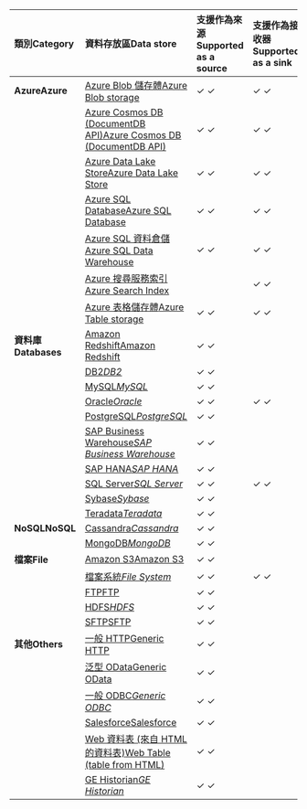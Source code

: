 | <span data-ttu-id="d9742-101">類別</span><span class="sxs-lookup"><span data-stu-id="d9742-101">Category</span></span> | <span data-ttu-id="d9742-102">資料存放區</span><span class="sxs-lookup"><span data-stu-id="d9742-102">Data store</span></span> | <span data-ttu-id="d9742-103">支援作為來源</span><span class="sxs-lookup"><span data-stu-id="d9742-103">Supported as a source</span></span> | <span data-ttu-id="d9742-104">支援作為接收器</span><span class="sxs-lookup"><span data-stu-id="d9742-104">Supported as a sink</span></span> |
|:--- |:--- |:--- |:--- |
| <span data-ttu-id="d9742-105">**Azure**</span><span class="sxs-lookup"><span data-stu-id="d9742-105">**Azure**</span></span> |[<span data-ttu-id="d9742-106">Azure Blob 儲存體</span><span class="sxs-lookup"><span data-stu-id="d9742-106">Azure Blob storage</span></span>](../articles/data-factory/data-factory-azure-blob-connector.md) |<span data-ttu-id="d9742-107">✓ </span><span class="sxs-lookup"><span data-stu-id="d9742-107">✓</span></span> |<span data-ttu-id="d9742-108">✓ </span><span class="sxs-lookup"><span data-stu-id="d9742-108">✓</span></span> |
| &nbsp; |[<span data-ttu-id="d9742-109">Azure Cosmos DB (DocumentDB API)</span><span class="sxs-lookup"><span data-stu-id="d9742-109">Azure Cosmos DB (DocumentDB API)</span></span>](../articles/data-factory/data-factory-azure-documentdb-connector.md) |<span data-ttu-id="d9742-110">✓ </span><span class="sxs-lookup"><span data-stu-id="d9742-110">✓</span></span> |<span data-ttu-id="d9742-111">✓ </span><span class="sxs-lookup"><span data-stu-id="d9742-111">✓</span></span> |
| &nbsp; |[<span data-ttu-id="d9742-112">Azure Data Lake Store</span><span class="sxs-lookup"><span data-stu-id="d9742-112">Azure Data Lake Store</span></span>](../articles/data-factory/data-factory-azure-datalake-connector.md) |<span data-ttu-id="d9742-113">✓ </span><span class="sxs-lookup"><span data-stu-id="d9742-113">✓</span></span> |<span data-ttu-id="d9742-114">✓ </span><span class="sxs-lookup"><span data-stu-id="d9742-114">✓</span></span> |
| &nbsp; |[<span data-ttu-id="d9742-115">Azure SQL Database</span><span class="sxs-lookup"><span data-stu-id="d9742-115">Azure SQL Database</span></span>](../articles/data-factory/data-factory-azure-sql-connector.md) |<span data-ttu-id="d9742-116">✓ </span><span class="sxs-lookup"><span data-stu-id="d9742-116">✓</span></span> |<span data-ttu-id="d9742-117">✓ </span><span class="sxs-lookup"><span data-stu-id="d9742-117">✓</span></span> |
| &nbsp; |[<span data-ttu-id="d9742-118">Azure SQL 資料倉儲</span><span class="sxs-lookup"><span data-stu-id="d9742-118">Azure SQL Data Warehouse</span></span>](../articles/data-factory/data-factory-azure-sql-data-warehouse-connector.md) |<span data-ttu-id="d9742-119">✓ </span><span class="sxs-lookup"><span data-stu-id="d9742-119">✓</span></span> |<span data-ttu-id="d9742-120">✓ </span><span class="sxs-lookup"><span data-stu-id="d9742-120">✓</span></span> |
| &nbsp; |[<span data-ttu-id="d9742-121">Azure 搜尋服務索引</span><span class="sxs-lookup"><span data-stu-id="d9742-121">Azure Search Index</span></span>](../articles/data-factory/data-factory-azure-search-connector.md) | |<span data-ttu-id="d9742-122">✓ </span><span class="sxs-lookup"><span data-stu-id="d9742-122">✓</span></span> |
| &nbsp; |[<span data-ttu-id="d9742-123">Azure 表格儲存體</span><span class="sxs-lookup"><span data-stu-id="d9742-123">Azure Table storage</span></span>](../articles/data-factory/data-factory-azure-table-connector.md) |<span data-ttu-id="d9742-124">✓ </span><span class="sxs-lookup"><span data-stu-id="d9742-124">✓</span></span> |<span data-ttu-id="d9742-125">✓ </span><span class="sxs-lookup"><span data-stu-id="d9742-125">✓</span></span> |
| <span data-ttu-id="d9742-126">**資料庫**</span><span class="sxs-lookup"><span data-stu-id="d9742-126">**Databases**</span></span> |[<span data-ttu-id="d9742-127">Amazon Redshift</span><span class="sxs-lookup"><span data-stu-id="d9742-127">Amazon Redshift</span></span>](../articles/data-factory/data-factory-amazon-redshift-connector.md) |<span data-ttu-id="d9742-128">✓ </span><span class="sxs-lookup"><span data-stu-id="d9742-128">✓</span></span> | |
| &nbsp; |<span data-ttu-id="d9742-129">[DB2](../articles/data-factory/data-factory-onprem-db2-connector.md)*</span><span class="sxs-lookup"><span data-stu-id="d9742-129">[DB2](../articles/data-factory/data-factory-onprem-db2-connector.md)*</span></span> |<span data-ttu-id="d9742-130">✓ </span><span class="sxs-lookup"><span data-stu-id="d9742-130">✓</span></span> | |
| &nbsp; |<span data-ttu-id="d9742-131">[MySQL](../articles/data-factory/data-factory-onprem-mysql-connector.md)*</span><span class="sxs-lookup"><span data-stu-id="d9742-131">[MySQL](../articles/data-factory/data-factory-onprem-mysql-connector.md)*</span></span> |<span data-ttu-id="d9742-132">✓ </span><span class="sxs-lookup"><span data-stu-id="d9742-132">✓</span></span> | |
| &nbsp; |<span data-ttu-id="d9742-133">[Oracle](../articles/data-factory/data-factory-onprem-oracle-connector.md)*</span><span class="sxs-lookup"><span data-stu-id="d9742-133">[Oracle](../articles/data-factory/data-factory-onprem-oracle-connector.md)*</span></span> |<span data-ttu-id="d9742-134">✓ </span><span class="sxs-lookup"><span data-stu-id="d9742-134">✓</span></span> |<span data-ttu-id="d9742-135">✓ </span><span class="sxs-lookup"><span data-stu-id="d9742-135">✓</span></span> |
| &nbsp; |<span data-ttu-id="d9742-136">[PostgreSQL](../articles/data-factory/data-factory-onprem-postgresql-connector.md)*</span><span class="sxs-lookup"><span data-stu-id="d9742-136">[PostgreSQL](../articles/data-factory/data-factory-onprem-postgresql-connector.md)*</span></span> |<span data-ttu-id="d9742-137">✓ </span><span class="sxs-lookup"><span data-stu-id="d9742-137">✓</span></span> | |
| &nbsp; |<span data-ttu-id="d9742-138">[SAP Business Warehouse](../articles/data-factory/data-factory-sap-business-warehouse-connector.md)*</span><span class="sxs-lookup"><span data-stu-id="d9742-138">[SAP Business Warehouse](../articles/data-factory/data-factory-sap-business-warehouse-connector.md)*</span></span> |<span data-ttu-id="d9742-139">✓ </span><span class="sxs-lookup"><span data-stu-id="d9742-139">✓</span></span> | |
| &nbsp; |<span data-ttu-id="d9742-140">[SAP HANA](../articles/data-factory/data-factory-sap-hana-connector.md)*</span><span class="sxs-lookup"><span data-stu-id="d9742-140">[SAP HANA](../articles/data-factory/data-factory-sap-hana-connector.md)*</span></span> |<span data-ttu-id="d9742-141">✓ </span><span class="sxs-lookup"><span data-stu-id="d9742-141">✓</span></span> | |
| &nbsp; |<span data-ttu-id="d9742-142">[SQL Server](../articles/data-factory/data-factory-sqlserver-connector.md)*</span><span class="sxs-lookup"><span data-stu-id="d9742-142">[SQL Server](../articles/data-factory/data-factory-sqlserver-connector.md)*</span></span> |<span data-ttu-id="d9742-143">✓ </span><span class="sxs-lookup"><span data-stu-id="d9742-143">✓</span></span> |<span data-ttu-id="d9742-144">✓ </span><span class="sxs-lookup"><span data-stu-id="d9742-144">✓</span></span> |
| &nbsp; |<span data-ttu-id="d9742-145">[Sybase](../articles/data-factory/data-factory-onprem-sybase-connector.md)*</span><span class="sxs-lookup"><span data-stu-id="d9742-145">[Sybase](../articles/data-factory/data-factory-onprem-sybase-connector.md)*</span></span> |<span data-ttu-id="d9742-146">✓ </span><span class="sxs-lookup"><span data-stu-id="d9742-146">✓</span></span> | |
| &nbsp; |<span data-ttu-id="d9742-147">[Teradata](../articles/data-factory/data-factory-onprem-teradata-connector.md)*</span><span class="sxs-lookup"><span data-stu-id="d9742-147">[Teradata](../articles/data-factory/data-factory-onprem-teradata-connector.md)*</span></span> |<span data-ttu-id="d9742-148">✓ </span><span class="sxs-lookup"><span data-stu-id="d9742-148">✓</span></span> | |
| <span data-ttu-id="d9742-149">**NoSQL**</span><span class="sxs-lookup"><span data-stu-id="d9742-149">**NoSQL**</span></span> |<span data-ttu-id="d9742-150">[Cassandra](../articles/data-factory/data-factory-onprem-cassandra-connector.md)*</span><span class="sxs-lookup"><span data-stu-id="d9742-150">[Cassandra](../articles/data-factory/data-factory-onprem-cassandra-connector.md)*</span></span> |<span data-ttu-id="d9742-151">✓ </span><span class="sxs-lookup"><span data-stu-id="d9742-151">✓</span></span> | |
| &nbsp; |<span data-ttu-id="d9742-152">[MongoDB](../articles/data-factory/data-factory-on-premises-mongodb-connector.md)*</span><span class="sxs-lookup"><span data-stu-id="d9742-152">[MongoDB](../articles/data-factory/data-factory-on-premises-mongodb-connector.md)*</span></span> |<span data-ttu-id="d9742-153">✓ </span><span class="sxs-lookup"><span data-stu-id="d9742-153">✓</span></span> | |
| <span data-ttu-id="d9742-154">**檔案**</span><span class="sxs-lookup"><span data-stu-id="d9742-154">**File**</span></span> |[<span data-ttu-id="d9742-155">Amazon S3</span><span class="sxs-lookup"><span data-stu-id="d9742-155">Amazon S3</span></span>](../articles/data-factory/data-factory-amazon-simple-storage-service-connector.md) |<span data-ttu-id="d9742-156">✓ </span><span class="sxs-lookup"><span data-stu-id="d9742-156">✓</span></span> | |
| &nbsp; |<span data-ttu-id="d9742-157">[檔案系統](../articles/data-factory/data-factory-onprem-file-system-connector.md)*</span><span class="sxs-lookup"><span data-stu-id="d9742-157">[File System](../articles/data-factory/data-factory-onprem-file-system-connector.md)*</span></span> |<span data-ttu-id="d9742-158">✓ </span><span class="sxs-lookup"><span data-stu-id="d9742-158">✓</span></span> |<span data-ttu-id="d9742-159">✓ </span><span class="sxs-lookup"><span data-stu-id="d9742-159">✓</span></span> |
| &nbsp; |[<span data-ttu-id="d9742-160">FTP</span><span class="sxs-lookup"><span data-stu-id="d9742-160">FTP</span></span>](../articles/data-factory/data-factory-ftp-connector.md) |<span data-ttu-id="d9742-161">✓ </span><span class="sxs-lookup"><span data-stu-id="d9742-161">✓</span></span> | |
| &nbsp; |<span data-ttu-id="d9742-162">[HDFS](../articles/data-factory/data-factory-hdfs-connector.md)*</span><span class="sxs-lookup"><span data-stu-id="d9742-162">[HDFS](../articles/data-factory/data-factory-hdfs-connector.md)*</span></span> |<span data-ttu-id="d9742-163">✓ </span><span class="sxs-lookup"><span data-stu-id="d9742-163">✓</span></span> | |
| &nbsp; |[<span data-ttu-id="d9742-164">SFTP</span><span class="sxs-lookup"><span data-stu-id="d9742-164">SFTP</span></span>](../articles/data-factory/data-factory-sftp-connector.md) |<span data-ttu-id="d9742-165">✓ </span><span class="sxs-lookup"><span data-stu-id="d9742-165">✓</span></span> | |
| <span data-ttu-id="d9742-166">**其他**</span><span class="sxs-lookup"><span data-stu-id="d9742-166">**Others**</span></span> |[<span data-ttu-id="d9742-167">一般 HTTP</span><span class="sxs-lookup"><span data-stu-id="d9742-167">Generic HTTP</span></span>](../articles/data-factory/data-factory-http-connector.md) |<span data-ttu-id="d9742-168">✓ </span><span class="sxs-lookup"><span data-stu-id="d9742-168">✓</span></span> | |
| &nbsp; |[<span data-ttu-id="d9742-169">泛型 OData</span><span class="sxs-lookup"><span data-stu-id="d9742-169">Generic OData</span></span>](../articles/data-factory/data-factory-odata-connector.md) |<span data-ttu-id="d9742-170">✓ </span><span class="sxs-lookup"><span data-stu-id="d9742-170">✓</span></span> | |
| &nbsp; |<span data-ttu-id="d9742-171">[一般 ODBC](../articles/data-factory/data-factory-odbc-connector.md)*</span><span class="sxs-lookup"><span data-stu-id="d9742-171">[Generic ODBC](../articles/data-factory/data-factory-odbc-connector.md)*</span></span> |<span data-ttu-id="d9742-172">✓ </span><span class="sxs-lookup"><span data-stu-id="d9742-172">✓</span></span> | |
| &nbsp; |[<span data-ttu-id="d9742-173">Salesforce</span><span class="sxs-lookup"><span data-stu-id="d9742-173">Salesforce</span></span>](../articles/data-factory/data-factory-salesforce-connector.md) |<span data-ttu-id="d9742-174">✓ </span><span class="sxs-lookup"><span data-stu-id="d9742-174">✓</span></span> | |
| &nbsp; |[<span data-ttu-id="d9742-175">Web 資料表 (來自 HTML 的資料表)</span><span class="sxs-lookup"><span data-stu-id="d9742-175">Web Table (table from HTML)</span></span>](../articles/data-factory/data-factory-web-table-connector.md) |<span data-ttu-id="d9742-176">✓ </span><span class="sxs-lookup"><span data-stu-id="d9742-176">✓</span></span> | |
| &nbsp; |<span data-ttu-id="d9742-177">[GE Historian](../articles/data-factory/data-factory-odbc-connector.md#ge-historian-store)*</span><span class="sxs-lookup"><span data-stu-id="d9742-177">[GE Historian](../articles/data-factory/data-factory-odbc-connector.md#ge-historian-store)*</span></span> |<span data-ttu-id="d9742-178">✓ </span><span class="sxs-lookup"><span data-stu-id="d9742-178">✓</span></span> | | |


